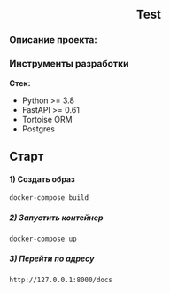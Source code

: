 <h2 align="center">Test</h2>


### Описание проекта:


### Инструменты разработки

**Стек:**
- Python >= 3.8
- FastAPI >= 0.61
- Tortoise ORM
- Postgres



## Старт

#### 1) Создать образ

    docker-compose build

##### 2) Запустить контейнер

    docker-compose up
    
##### 3) Перейти по адресу

    http://127.0.0.1:8000/docs

#